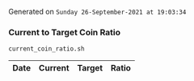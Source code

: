 Generated on `Sunday 26-September-2021 at 19:03:34`

### Current to Target Coin Ratio
`current_coin_ratio.sh`

Date|Current|Target|Ratio
---|---|---|---
